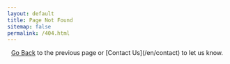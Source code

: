 ```yaml
---
layout: default
title: Page Not Found
sitemap: false
permalink: /404.html
---
```


<script>
function getMessage() {
    var output = "";
    if (window.location.pathname.startsWith("/u/")) {
        var path = window.location.pathname.replace(/^\/u\/(.*?)\/*$/, '$1');
        var parts = path.split("/")
        if (parts.length > 1) {
              var owner = parts[0];
              var repo = parts[1];
              var ref = ""
              if (parts.length > 2) {
                  ref = parts.slice(2).join("/")
              }
              var newUrl =  "http://git.door43.org/" + owner + "/" + repo;
              if (ref) {
                  newUrl += "/src/branch/" + ref;
              }
              output = '<p>This probably means we could not convert the content<br/> from <a href="' + newUrl + '">' + newUrl + '</a></p>'
        }
    }
    return output;
}
</script>

<div style="text-align: center">
    <script>document.write(getMessage());</script>
    <p><a href="javascript: history.go(-1)">Go Back</a> to the previous page or [Contact Us](/en/contact) to let us know.</p>
</div>

